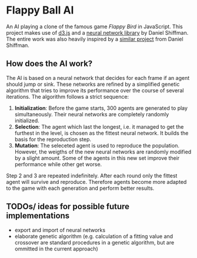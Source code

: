 # Flappy Ball AI
An AI playing a clone of the famous game _Flappy Bird_ in JavaScript. This project makes use of [d3.js](https://d3js.org/) and a [neural network library](https://github.com/CodingTrain/Toy-Neural-Network-JS) by Daniel Shiffman. The entire work was also heavily inspired by a [similar project](https://github.com/CodingTrain/website/tree/master/CodingChallenges/CC_100.5_NeuroEvolution_FlappyBird/P5) from Daniel Shiffman.

## How does the AI work?
The AI is based on a neural network that decides for each frame if an agent should jump or sink. These networks are refined by a simplified genetic algorithm that tries to improve its performance over the course of several iterations. The algorithm follows a strict sequence: 

1. **Initialization**: Before the game starts, 300 agents are generated to play simultaneously. Their neural networks are completely randomly initialized.
2. **Selection**: The agent which last the longest, i.e. it managed to get the furthest in the level, is chosen as the fittest neural network. It builds the basis for the reproduction step.
3. **Mutation**:  The seleceted agent is used to reproduce the population. However, the weigths of the new neural networks are randomly modified by a slight amount. Some of the agents in this new set improve their performance while other get worse.

Step 2 and 3 are repeated indefinitely. After each round only the fittest agent will survive and reproduce. Therefore agents become more adapted to the game with each generation and perform better results.

## TODOs/ ideas for possible future implementations
- export and import of neural networks
- elaborate genetic algorithm (e.g. calculation of a fitting value and crossover are standard procedures in a genetic algorithm, but are ommitted in the current approach)